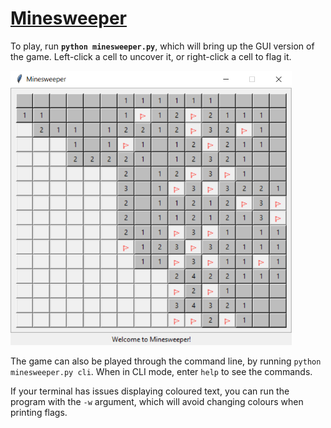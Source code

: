 # [Minesweeper](https://en.wikipedia.org/wiki/Minesweeper_(video_game))

To play, run **`python minesweeper.py`**, which will bring up the GUI version of the game. Left-click a cell to uncover it, or right-click a cell to flag it.

<img src="screenshot.png" width="450px">

The game can also be played through the command line, by running `python minesweeper.py cli`. When in CLI mode, enter `help` to see the commands.

If your terminal has issues displaying coloured text, you can run the program with the `-w` argument, which will avoid changing colours when printing flags.
